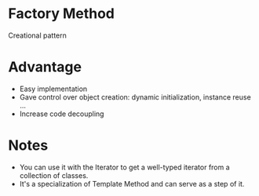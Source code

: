 # Factory Method
Creational pattern

# Advantage
* Easy implementation
* Gave control over object creation: dynamic initialization, instance reuse ...
* Increase code decoupling

# Notes
* You can use it with the Iterator to get a well-typed iterator from a collection of classes.
* It's a specialization of Template Method and can serve as a step of it.